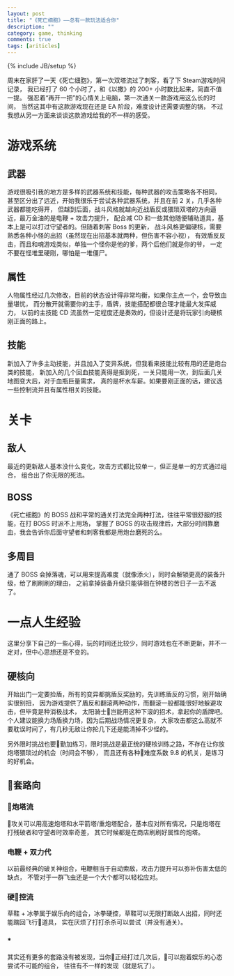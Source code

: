 ```yaml
---
layout: post
title: "《死亡细胞》——总有一款玩法适合你"
description: ""
category: game, thinking
comments: true
tags: [ariticles]
---
```

{% include JB/setup %}

周末在家肝了一天《死亡细胞》，第一次双塔流过了刺客，看了下 Steam游戏时间记录，
我已经打了 60 个小时了，和《以撒》的 200+ 小时数比起来，简直不值一提。
强忍着“再开一把”的心情关上电脑，第一次通关一款游戏用这么长的时间，
当然这其中有这款游戏现在还是 EA 阶段，难度设计还需要调整的锅，
不过我想从另一方面来谈谈这款游戏给我的不一样的感受。

# 游戏系统

## 武器

游戏很吸引我的地方是多样的武器系统和技能，每种武器的攻击策略各不相同，
甚至区分出了远近，开始我很乐于尝试各种武器系统，并且在前 2 关，几乎各种武器都能吃得开，
但越到后面，战斗风格就越向近战盾反或猥琐双塔的方向逼近，最万金油的是电鞭 + 攻击力提升，
配合减 CD 和一些其他随便辅助道具，基本上是可以打过守望者的。但随着刺客 Boss 的更新，
战斗风格更偏硬核，需要熟悉各种小怪的出招（虽然现在出招基本就两种，但伤害不容小视），
有效盾反反击，而且和魂游戏类似，单独一个怪你是他的爹，两个后他们就是你的爷，
一定不要在怪堆里硬刚，哪怕是一堆僵尸。

## 属性

人物属性经过几次修改，目前的状态设计得非常均衡，如果你主点一个，会导致血量堪忧，
而分散开就需要你的主手，盾牌，技能搭配都很合理才能最大发挥威力，
以前的主技能 CD 流虽然一定程度还是奏效的，但设计还是将玩家引向硬核刚正面的路上。

## 技能

新加入了许多主动技能，并且加入了变异系统，但我看来技能比较有用的还是炮台类的技能，
新加入的几个回血技能真得是抠到死，一关只能用一次，到后面几关地图变大后，对于血瓶巨量需求，
真的是杯水车薪。如果要刚正面的话，建议选一些控制流并且有属性相关的技能。

# 关卡

## 敌人

最近的更新敌人基本没什么变化，攻击方式都比较单一，但正是单一的方式通过组合，
组合出了你无限的死法。

## BOSS

《死亡细胞》的 BOSS 战和平常的通关打法完全两种打法，往往平常很舒服的技能，在打 BOSS 时派不上用场，
掌握了 BOSS 的攻击规律后，大部分时间靠磨血，我会告诉你后面守望者和刺客我都是用炮台磨死的么。

## 多周目

通了 BOSS 会掉落魂，可以用来提高难度（就像添火），同时会解锁更高的装备升级，给了刷刷刷的理由，
之前拿掉装备升级只能徘徊在钟楼的苦日子一去不返了。

# 一点人生经验

这里分享下自己的一些心得，玩的时间还比较少，同时游戏也在不断更新，并不一定对，但中心思想还是不变的。

## 硬核向

开始出门一定要捡盾，所有的变异都挑盾反奖励的，先训练盾反的习惯，刚开始确实很别扭，
因为游戏提供了盾反和翻滚两种动作，而翻滚一般都能很好地躲避攻击，但毕竟是种消极战术，
太阳骑士岂能用这种下滚的招术，拿起你的盾牌吧。个人建议能换力场盾换力场，因为后期战场情况更复杂，
大家攻击都这么高就不要耽误时间了，有几秒无敌让你抡几下还是能清掉不少怪的。

另外限时挑战也要勤加练习，限时挑战是最正统的硬核训练之路，不存在让你放炮塔猥琐过的机会（时间会不够），
而且还有各种难度系数 9.8 的机关，是练习的好机会。

## 套路向

### 炮塔流

攻关可以用高速炮塔和水平箭塔/重炮塔配合，基本应对所有情况，只是炮塔在打残破者和守望者时效率奇差，
其它时候都是在商店刷刷好属性的炮塔。

### 电鞭 + 双力代

以前最经典的破关神组合，电鞭相当于自动索敌，攻击力提升可以弥补伤害太低的缺点，
不管对于一群飞虫还是一个大个都可以轻松应对。

### 硬控流

草鞋 + 冰拳属于娱乐向的组合，冰拳硬控，草鞋可以无限打断敌人出招，同时还能踹回飞行道具，
实在厌烦了打打杀杀可以尝试（并没有通关）。

### *

其实还有更多的套路没有被发现，当你正经打过几次后，可以抱着娱乐的心态尝试不可能的组合，
往往有不一样的发现（就是坑了）。